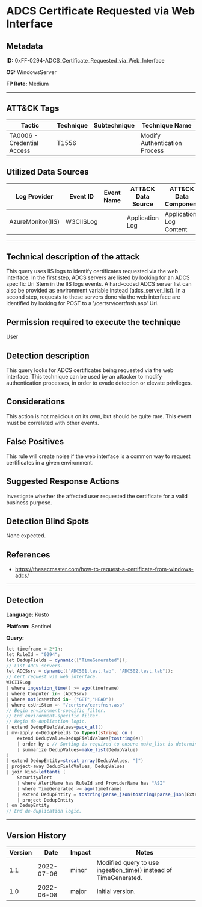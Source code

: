 # ADCS Certificate Requested via Web Interface

## Metadata
**ID:** 0xFF-0294-ADCS_Certificate_Requested_via_Web_Interface

**OS:** WindowsServer

**FP Rate:** Medium

---

## ATT&CK Tags

| Tactic | Technique | Subtechnique | Technique Name |
|---|---|---| --- |
| TA0006 - Credential Access | T1556 |  | Modify Authentication Process|

## Utilized Data Sources

| Log Provider | Event ID | Event Name | ATT&CK Data Source | ATT&CK Data Component|
|---------|---------|----------|---------|---------|
|AzureMonitor(IIS)|W3CIISLog||Application Log|Application Log Content|
---

## Technical description of the attack
This query uses IIS logs to identify certificates requested via the web interface. In the first step, ADCS servers are listed by looking for an ADCS specific Uri Stem in the IIS logs events. A hard-coded ADCS server list can also be provided as environment variable instead (adcs_server_list). In a second step, requests to these servers done via the web interface are identified by looking for POST to a '/certsrv/certfnsh.asp' Uri.


## Permission required to execute the technique
User

## Detection description
This query looks for ADCS certificates being requested via the web interface. This technique can be used by an attacker to modify authentication processes, in order to evade detection or elevate privileges.


## Considerations
This action is not malicious on its own, but should be quite rare. This event must be correlated with other events.


## False Positives
This rule will create noise if the web interface is a common way to request certificates in a given environment.


## Suggested Response Actions
Investigate whether the affected user requested the certificate for a valid business purpose.


## Detection Blind Spots
None expected.


## References
* https://thesecmaster.com/how-to-request-a-certificate-from-windows-adcs/

---
## Detection

**Language:** Kusto

**Platform:** Sentinel

**Query:**
```C#
let timeframe = 2*1h;
let RuleId = "0294";
let DedupFields = dynamic(["TimeGenerated"]);
// List ADCS servers.
let ADCSsrv = dynamic(["ADCS01.test.lab", "ADCS02.test.lab"]);
// Cert request via web interface.
W3CIISLog
| where ingestion_time() >= ago(timeframe)
| where Computer in~ (ADCSsrv)
| where not(csMethod in~ ("GET","HEAD"))
| where csUriStem =~ "/certsrv/certfnsh.asp"
// Begin environment-specific filter.
// End environment-specific filter.
// Begin de-duplication logic.
| extend DedupFieldValues=pack_all()
| mv-apply e=DedupFields to typeof(string) on (
    extend DedupValue=DedupFieldValues[tostring(e)]
    | order by e // Sorting is required to ensure make_list is deterministic.
    | summarize DedupValues=make_list(DedupValue)
)
| extend DedupEntity=strcat_array(DedupValues, "|")
| project-away DedupFieldValues, DedupValues
| join kind=leftanti (
    SecurityAlert
    | where AlertName has RuleId and ProviderName has "ASI"
    | where TimeGenerated >= ago(timeframe)
    | extend DedupEntity = tostring(parse_json(tostring(parse_json(ExtendedProperties)["Custom Details"])).DedupEntity[0])
    | project DedupEntity
) on DedupEntity
// End de-duplication logic.
```

---

## Version History
| Version | Date | Impact | Notes |
|---------|------|--------|------|
| 1.1  | 2022-07-06| minor | Modified query to use ingestion_time() instead of TimeGenerated. |
| 1.0  | 2022-06-08| major | Initial version. |